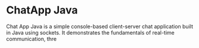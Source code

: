 <h1>ChatApp Java</h1>
<p>
  Chat App Java is a simple console-based client-server chat application built in Java using sockets. It demonstrates the fundamentals of real-time communication, thre
</p> 
